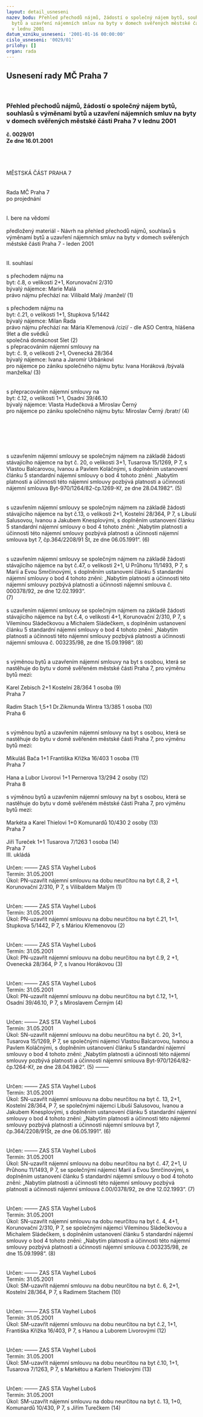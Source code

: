 ```yaml
---
layout: detail_usneseni
nazev_bodu: Přehled přechodů nájmů, žádostí o společný nájem bytů, souhlasů s výměnami
  bytů a uzavření nájemních smluv na byty v domech svěřených městské části Praha 7
  v lednu 2001
datum_vzniku_usneseni: '2001-01-16 00:00:00'
cislo_usneseni: '0029/01'
prilohy: []
organ: rada
---
```

<div id="ucUsn_pList" class="usn">
	<span><h2>Usnesení rady MČ Praha 7 </h2>
<br></span><div class="standBody">
<span><h3>Přehled přechodů nájmů, žádostí o společný nájem bytů, souhlasů s výměnami bytů a uzavření nájemních smluv na byty v domech svěřených městské části Praha 7 v lednu 2001</h3></span><div class="center">
		<strong>č. 0029/01</strong><br>
	</div>
<div class="center">
		<strong>Ze dne 16.01.2001</strong><br><br>
	</div>
<br><br><br>MĚSTSKÁ ČÁST PRAHA 7<br><br><br>Rada MČ Praha 7<br>po projednání<br><br><br>I.	bere na vědomí<br><br> předložený materiál - Návrh na přehled přechodů nájmů, souhlasů s výměnami bytů a uzavření nájemních smluv na byty v domech svěřených městské části Praha 7 - leden 2001<br><br><br>II.	souhlasí <br><br>s přechodem nájmu na<br>byt: č.8,  o velikosti 2+1, Korunovační 2/310 <br>bývalý nájemce: Marie Malá<br>právo nájmu přechází na: Vilibald Malý /manžel/							(1)<br><br>s přechodem nájmu na<br>byt: č.21,  o velikosti 1+1, Stupkova 5/1442 <br>bývalý nájemce: Milan Rada<br>právo nájmu přechází na: Mária Křemenová /cizí/ - dle ASO Centra, hlášena 9let a dle svědků <br>                                                                                   společná domácnost 5let			(2) 							<br>s přepracováním nájemní smlouvy na<br>byt: č. 9, o velikosti 2+1, Ovenecká 28/364<br>bývalý nájemce: Ivana a Jaromír Urbánkovi<br>pro nájemce po zániku společného nájmu bytu: Ivana Horáková /bývalá manželka/		(3)<br><br><br>s přepracováním nájemní smlouvy na<br>byt: č.12, o velikosti 1+1, Osadní 39/46.10<br>bývalý nájemce: Vlasta Hudečková a Miroslav Černý<br>pro nájemce po zániku společného nájmu bytu: Miroslav Černý /bratr/				(4)<br><br><br><br><br><br><br>s uzavřením nájemní smlouvy se společným nájmem na základě žádosti stávajícího nájemce na byt  č. 20, o velikosti 3+1, Tusarova 15/1269, P 7, s Vlastou Balcarovou, Ivanou  a Pavlem Koláčnými, s doplněním ustanovení článku 5 standardní nájemní smlouvy o bod 4 tohoto znění: „Nabytím platnosti a účinnosti této nájemní smlouvy pozbývá platnosti a účinnosti nájemní smlouva Byt-970/1264/82-čp.1269-Kř, ze dne 28.04.1982“.									(5)<br><br><br>s uzavřením nájemní smlouvy se společným nájmem na základě žádosti stávajícího nájemce na byt  č.13, o velikosti 2+1, Kostelní 28/364, P 7, s Libuší Salusovou, Ivanou  a Jakubem Knesplovými, s doplněním ustanovení článku 5 standardní nájemní smlouvy o bod 4 tohoto znění: „Nabytím platnosti a účinnosti této nájemní smlouvy pozbývá platnosti a účinnosti nájemní smlouva byt 7, čp.364/2208/91 Št, ze dne 06.05.1991“.										(6)<br><br><br>s uzavřením nájemní smlouvy se společným nájmem na základě žádosti stávajícího nájemce na byt  č.47, o velikosti 2+1, U Průhonu 11/1493, P 7, s Marií a Evou Smrčinovými, s doplněním ustanovení článku 5 standardní nájemní smlouvy o bod 4 tohoto znění: „Nabytím platnosti a účinnosti této nájemní smlouvy pozbývá platnosti a účinnosti nájemní smlouva č. 000378/92, ze dne 12.02.1993“.<br>													(7)<br><br>s uzavřením nájemní smlouvy se společným nájmem na základě žádosti stávajícího nájemce na byt  č.4, o velikosti 4+1, Korunovační 2/310, P 7, s Vilemínou Sládečkovou a Michalem Sládečkem, s doplněním ustanovení článku 5 standardní nájemní smlouvy o bod 4 tohoto znění: „Nabytím platnosti a účinnosti této nájemní smlouvy pozbývá platnosti a účinnosti nájemní smlouva č. 003235/98, ze dne 15.09.1998“.												(8)<br><br><br>s výměnou bytů a uzavřením nájemní smlouvy na byt s osobou, která se nastěhuje do bytu v domě svěřeném městské části Praha 7, pro výměnu bytů mezi:<br><br>Karel Zebisch			2+1	Kostelní 28/364		1 osoba			(9)<br>					Praha 7							<br><br>Radim Stach			1,5+1	Dr.Zikmunda Wintra 13/385	1 osoba			(10)	<br>					Praha 6							<br><br><br>s výměnou bytů a uzavřením nájemní smlouvy na byt s osobou, která se nastěhuje do bytu v domě svěřeném městské části Praha 7, pro výměnu bytů mezi:<br><br>Mikuláš Bača			1+1	Františka Křížka 16/403	1 osoba			(11)<br>					Praha 7<br><br>Hana a Lubor Livorovi	1+1	Pernerova 13/294		2 osoby			(12)<br>					Praha 8<br><br>s výměnou bytů a uzavřením nájemní smlouvy na byt s osobou, která se nastěhuje do bytu v domě svěřeném městské části Praha 7, pro výměnu bytů mezi:<br><br>Markéta a Karel Thielovi	1+0	Komunardů 10/430		2 osoby			(13)<br>					Praha 7<br><br>Jiří Tureček			1+1	Tusarova 7/1263		1 osoba			(14)<br>					Praha 7<br>III.	ukládá <br><br> Určen:	–––––	ZAS STA Vayhel Luboš<br>Termín: 31.05.2001<br>Úkol:	PN-uzavřít nájemní smlouvu na dobu neurčitou na byt č.8,  2 +1, Korunovační 2/310, P 7, s Vilibaldem Malým (1)<br> <br><br> Určen:	–––––	ZAS STA Vayhel Luboš<br>Termín: 31.05.2001<br>Úkol:	PN-uzavřít nájemní smlouvu na dobu neurčitou na byt č.21,  1+1, Stupkova 5/1442, P 7, s Máriou Křemenovou (2)<br> <br><br> Určen:	–––––	ZAS STA Vayhel Luboš<br>Termín: 31.05.2001<br>Úkol:	PN-uzavřít nájemní smlouvu na dobu neurčitou na byt č.9,  2 +1, Ovenecká 28/364, P 7, s Ivanou Horákovou (3)<br> <br><br> Určen:	–––––	ZAS STA Vayhel Luboš<br>Termín: 31.05.2001<br>Úkol:	PN-uzavřít nájemní smlouvu na dobu neurčitou na byt č.12,  1+1, Osadní 39/46.10, P 7, s Miroslavem Černým (4)<br> <br><br> Určen:	–––––	ZAS STA Vayhel Luboš<br>Termín: 31.05.2001<br>Úkol:	SN-uzavřít nájemní smlouvu na dobu neurčitou na byt č. 20, 3+1, Tusarova 15/1269, P 7,  se společnými nájemci Vlastou Balcarovou, Ivanou a Pavlem Koláčnými, s doplněním ustanovení článku 5 standardní nájemní smlouvy o bod 4 tohoto znění: „Nabytím platnosti a účinnosti této nájemní smlouvy pozbývá platnosti a účinnosti nájemní smlouva Byt-970/1264/82-čp.1264-Kř, ze dne 28.04.1982“. (5) –––––<br> <br><br> Určen:	–––––	ZAS STA Vayhel Luboš<br>Termín: 31.05.2001<br>Úkol:	SN-uzavřít nájemní smlouvu na dobu neurčitou na byt č. 13, 2+1, Kostelní 28/364, P 7,  se společnými nájemci Libuší Salusovou, Ivanou a Jakubem Knesplovými, s doplněním ustanovení článku 5 standardní nájemní smlouvy o bod 4 tohoto znění: „Nabytím platnosti a účinnosti této nájemní smlouvy pozbývá platnosti a účinnosti nájemní smlouva byt 7, čp.364/2208/91Št, ze dne 06.05.1991“. (6) <br> <br><br> Určen:	–––––	ZAS STA Vayhel Luboš<br>Termín: 31.05.2001<br>Úkol:	SN-uzavřít nájemní smlouvu na dobu neurčitou na byt č. 47, 2+1, U Průhonu 11/1493, P 7,  se společnými nájemci Marií a Evou Smrčinovými, s doplněním ustanovení článku 5 standardní nájemní smlouvy o bod 4 tohoto znění: „Nabytím platnosti a účinnosti této nájemní smlouvy pozbývá platnosti a účinnosti nájemní smlouva č.00/0378/92, ze dne 12.02.1993“. (7) <br> <br><br> Určen:	–––––	ZAS STA Vayhel Luboš<br>Termín: 31.05.2001<br>Úkol:	SN-uzavřít nájemní smlouvu na dobu neurčitou na byt č. 4, 4+1, Korunovační 2/310, P 7,  se společnými nájemci Vilemínou Sládečkovou a Michalem Sládečkem, s doplněním ustanovení článku 5 standardní nájemní smlouvy o bod 4 tohoto znění: „Nabytím platnosti a účinnosti této nájemní smlouvy pozbývá platnosti a účinnosti nájemní smlouva č.003235/98, ze dne 15.09.1998“. (8) <br> <br><br> Určen:	–––––	ZAS STA Vayhel Luboš<br>Termín: 31.05.2001<br>Úkol:	SM-uzavřít nájemní smlouvu na dobu neurčitou na byt č. 6, 2+1, Kostelní 28/364, P 7, s Radimem Stachem (10)<br> <br><br> Určen:	–––––	ZAS STA Vayhel Luboš<br>Termín: 31.05.2001<br>Úkol:	SM-uzavřít nájemní smlouvu na dobu neurčitou na byt č.2, 1+1, Františka Křížka 16/403, P 7, s Hanou a Luborem Livorovými (12)<br> <br><br> Určen:	–––––	ZAS STA Vayhel Luboš<br>Termín: 31.05.2001<br>Úkol:	SM-uzavřít nájemní smlouvu na dobu neurčitou na byt č.10, 1+1, Tusarova 7/1263, P 7, s Markétou a Karlem Thielovými (13)<br> <br> <br> Určen:	–––––	ZAS STA Vayhel Luboš<br>Termín: 31.05.2001<br>Úkol:	SM-uzavřít nájemní smlouvu na dobu neurčitou na byt č. 13, 1+0, Komunardů 10/430, P 7, s Jiřím Turečkem (14)<br> <br> <br>
</div>
</div>
